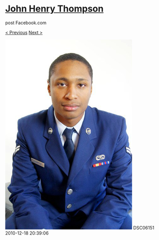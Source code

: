 # [John Henry Thompson](../README.md)
post Facebook.com

[< Previous](2010-12-18-35.md) [Next >](2010-12-18-37.md)

[![](../media/2010-12-18/Fam-2010-DSC06151.jpg)](../README.md)
DSC06151
2010-12-18 20:39:06